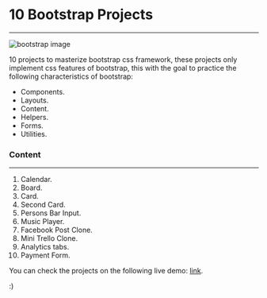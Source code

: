 # 10 Bootstrap Projects

---

![bootstrap image](https://www.lucushost.com/blog/wp-content/uploads/2019/10/bootstrap.png)

10 projects to masterize bootstrap css framework, these projects only implement css features of bootstrap, this with the goal to practice the following characteristics of bootstrap:

-   Components.
-   Layouts.
-   Content.
-   Helpers.
-   Forms.
-   Utilities.

### Content

---

1. Calendar.
2. Board.
3. Card.
4. Second Card.
5. Persons Bar Input.
6. Music Player.
7. Facebook Post Clone.
8. Mini Trello Clone.
9. Analytics tabs.
10. Payment Form.

You can check the projects on the following live demo: [link]().

:)
